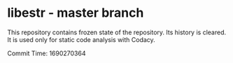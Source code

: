 # libestr - master branch

This repository contains frozen state of the repository.
Its history is cleared. It is used only for static code
analysis with Codacy.

Commit Time: 1690270364
